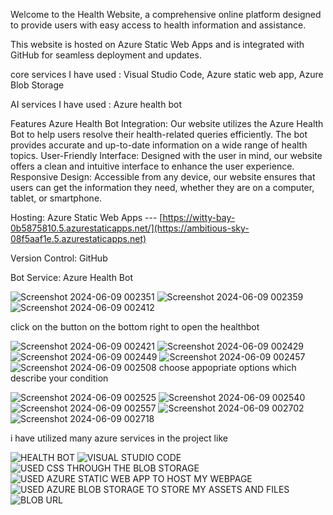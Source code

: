 Welcome to the Health Website, a comprehensive online platform designed to provide users with easy access to health information and assistance.

This website is hosted on Azure Static Web Apps and is integrated with GitHub for seamless deployment and updates.

core services I have used : Visual Studio Code, Azure static web app, Azure Blob Storage

AI services I have used : Azure health bot

Features Azure Health Bot Integration: Our website utilizes the Azure Health Bot to help users resolve their health-related queries efficiently. The bot provides accurate and up-to-date information on a wide range of health topics. User-Friendly Interface: Designed with the user in mind, our website offers a clean and intuitive interface to enhance the user experience. Responsive Design: Accessible from any device, our website ensures that users can get the information they need, whether they are on a computer, tablet, or smartphone.

Hosting: Azure Static Web Apps --- [https://witty-bay-0b5875810.5.azurestaticapps.net/](https://ambitious-sky-08f5aaf1e.5.azurestaticapps.net)

Version Control: GitHub

Bot Service: Azure Health Bot



![Screenshot 2024-06-09 002351](https://github.com/Nithin-2413/frt1/assets/135258263/c87920f7-2f64-4118-a440-6be286e397a4)
![Screenshot 2024-06-09 002359](https://github.com/Nithin-2413/frt1/assets/135258263/2afbbfa9-3526-4e1a-b87a-4126042903b3)
![Screenshot 2024-06-09 002412](https://github.com/Nithin-2413/frt1/assets/135258263/de1b8e59-effe-4a09-ab3d-d16d3c03a38f)

click on the button on the bottom right to open the healthbot

![Screenshot 2024-06-09 002421](https://github.com/Nithin-2413/frt1/assets/135258263/98b6cb22-71a9-41f4-9c27-30efb9bc1f26)
![Screenshot 2024-06-09 002429](https://github.com/Nithin-2413/frt1/assets/135258263/73368c37-193b-4941-ac3b-5c69f3902ba0)
![Screenshot 2024-06-09 002449](https://github.com/Nithin-2413/frt1/assets/135258263/e31173c4-35d1-4bd4-9162-0376bfe9b645)
![Screenshot 2024-06-09 002457](https://github.com/Nithin-2413/frt1/assets/135258263/a0d57c77-1b68-421a-bc6f-debec7b65143)
![Screenshot 2024-06-09 002508](https://github.com/Nithin-2413/frt1/assets/135258263/b579247e-5c98-44a6-bb73-b7f4edc9a0df)
choose appopriate options which describe your condition

![Screenshot 2024-06-09 002525](https://github.com/Nithin-2413/frt1/assets/135258263/17ab5975-db9a-48b7-9e8c-8044b7f4ad95)
![Screenshot 2024-06-09 002540](https://github.com/Nithin-2413/frt1/assets/135258263/c62e385a-88f0-466e-9886-c2126f28b3a1)
![Screenshot 2024-06-09 002557](https://github.com/Nithin-2413/frt1/assets/135258263/12c66470-697b-42e9-bf7e-6cce6abd6ce2)
![Screenshot 2024-06-09 002702](https://github.com/Nithin-2413/frt1/assets/135258263/503e495b-109f-4d19-95f5-b61b42a8830e)
![Screenshot 2024-06-09 002718](https://github.com/Nithin-2413/frt1/assets/135258263/fc9e897b-71de-4708-a6d9-d963a56cfd21)



i have utilized many azure services in the project like



![HEALTH BOT](https://github.com/Nithin-2413/frt1/assets/135258263/4f374a21-3720-4496-902a-37e5b340c679)
![VISUAL STUDIO CODE](https://github.com/Nithin-2413/frt1/assets/135258263/6c48f920-5dec-4fd9-9a80-5e84340ccc2e)
![USED CSS THROUGH THE BLOB STORAGE](https://github.com/Nithin-2413/frt1/assets/135258263/1193fb91-61d3-4be6-9368-1813ee5dd7cf)
![USED AZURE STATIC WEB APP TO HOST MY WEBPAGE](https://github.com/Nithin-2413/frt1/assets/135258263/ace9d5b5-8108-4a66-992c-f60c521155ad)
![USED AZURE BLOB STORAGE TO STORE MY ASSETS AND FILES](https://github.com/Nithin-2413/frt1/assets/135258263/71c9b263-05b1-4c5e-b293-7f282f6381b9)
![BLOB URL](https://github.com/Nithin-2413/frt1/assets/135258263/5b2c97f8-0dfd-4c1d-a633-d7809ad41b34)
